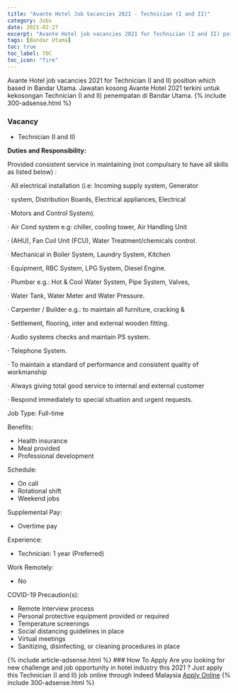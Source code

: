 ```yaml
---
title: "Avante Hotel Job Vacancies 2021 - Technician (I and II)" 
category: Jobs 
date: 2021-02-27 
excerpt: "Avante Hotel job vacancies 2021 for Technician (I and II) position which based in Bandar Utama. Jawatan kosong Avante Hotel 2021 terkini untuk kekosongan Technician (I and II) penempatan di Bandar Utama" 
tags: [Bandar Utama] 
toc: true 
toc_label: TOC 
toc_icon: "fire" 
--- 
```


Avante Hotel job vacancies 2021 for Technician (I and II) position which based in Bandar Utama. Jawatan kosong Avante Hotel 2021 terkini untuk kekosongan Technician (I and II) penempatan di Bandar Utama. 
{% include 300-adsense.html %} 
### Vacancy 
- Technician (I and II) 
<div><p><b>Duties and Responsibility: </b></p><p>Provided consistent service in maintaining (not compulsary to have all skills as listed below) :</p><p>&#183; All electrical installation (i.e: Incoming supply system, Generator</p><p>&#183; system, Distribution Boards, Electrical appliances, Electrical</p><p>&#183; Motors and Control System).</p><p>&#183; Air Cond system e.g: chiller, cooling tower, Air Handling Unit</p><p>&#183; (AHU), Fan Coil Unit (FCU), Water Treatment/chemicals control.</p><p>&#183; Mechanical in Boiler System, Laundry System, Kitchen</p><p>&#183; Equipment, RBC System, LPG System, Diesel Engine.</p><p>&#183; Plumber e.g.: Hot &amp; Cool Water System, Pipe System, Valves,</p><p>&#183; Water Tank, Water Meter and Water Pressure.</p><p>&#183; Carpenter / Builder e.g.: to maintain all furniture, cracking &amp;</p><p>&#183; Settlement, flooring, inter and external wooden fitting.</p><p>&#183; Audio systems checks and maintain PS system.</p><p>&#183; Telephone System.</p><p>&#183; To maintain a standard of performance and consistent quality of workmanship</p><p>&#183; Always giving total good service to internal and external customer</p><p>&#183; Respond immediately to special situation and urgent requests.</p><p>Job Type: Full-time</p><p>Benefits:</p><ul><li>Health insurance</li><li>Meal provided</li><li>Professional development</li></ul><p>Schedule:</p><ul><li>On call</li><li>Rotational shift</li><li>Weekend jobs</li></ul><p>Supplemental Pay:</p><ul><li>Overtime pay</li></ul><p>Experience:</p><ul><li>Technician: 1 year (Preferred)</li></ul><p>Work Remotely:</p><ul><li>No</li></ul><p>COVID-19 Precaution(s):</p><ul><li>Remote interview process</li><li>Personal protective equipment provided or required</li><li>Temperature screenings</li><li>Social distancing guidelines in place</li><li>Virtual meetings</li><li>Sanitizing, disinfecting, or cleaning procedures in place</li></ul></div> 
{% include article-adsense.html %} 
### How To Apply 
Are you looking for new challenge and job opportunity in hotel industry this 2021 ?
Just apply this Technician (I and II) job online through Indeed Malaysia 
<a href="https://malaysia.indeed.com/viewjob?jk=9f1ac1f9cb5cdd3c" class="btn btn--info" target="_blank" rel="nofollow noopenner">Apply Online</a> 
{% include 300-adsense.html %} 
